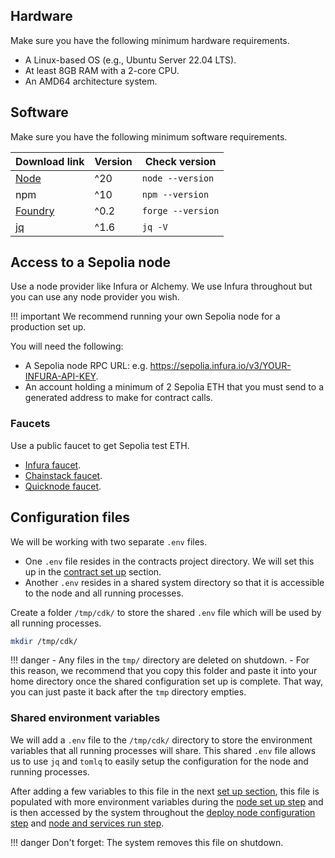 ## Hardware

Make sure you have the following minimum hardware requirements.

- A Linux-based OS (e.g., Ubuntu Server 22.04 LTS).
- At least 8GB RAM with a 2-core CPU.
- An AMD64 architecture system.

## Software

Make sure you have the following minimum software requirements.

| Download link | Version | Check version | 
| --- | --- | --- |
| [Node](https://docs.npmjs.com/downloading-and-installing-node-js-and-npm) | ^20 | `node --version` |
| npm | ^10 | `npm --version` |
| [Foundry](https://book.getfoundry.sh/getting-started/installation) | ^0.2 | `forge --version` |
| [jq](https://jqlang.github.io/jq/download/) | ^1.6 | `jq -V` |

## Access to a Sepolia node

Use a node provider like Infura or Alchemy. We use Infura throughout but you can use any node provider you wish. 

!!! important
    We recommend running your own Sepolia node for a production set up. 

You will need the following:

- A Sepolia node RPC URL: e.g. https://sepolia.infura.io/v3/YOUR-INFURA-API-KEY.
- An account holding a minimum of 2 Sepolia ETH that you must send to a generated address to make for contract calls.

### Faucets

Use a public faucet to get Sepolia test ETH. 

- [Infura faucet](https://www.infura.io/faucet/sepolia).
- [Chainstack faucet](https://chainstack.com/sepolia-faucet/).
- [Quicknode faucet](https://faucet.quicknode.com/ethereum/sepoli).

## Configuration files

We will be working with two separate `.env` files.

- One `.env` file resides in the contracts project directory. We will set this up in the [contract set up](set-up.md#create-the-contracts-env-configuration) section.
- Another `.env` resides in a shared system directory so that it is accessible to the node and all running processes.

Create a folder `/tmp/cdk/` to store the shared `.env` file which will be used by all running processes.

```bash
mkdir /tmp/cdk/
```

!!! danger
    - Any files in the `tmp/` directory are deleted on shutdown.
    - For this reason, we recommend that you copy this folder and paste it into your home directory once the shared configuration set up is complete. That way, you can just paste it back after the `tmp` directory empties.

### Shared environment variables

We will add a `.env` file to the `/tmp/cdk/` directory to store the environment variables that all running processes will share. This shared `.env` file allows us to use `jq` and `tomlq` to easily setup the configuration for the node and running processes.

After adding a few variables to this file in the next [set up section](set-up.md#create-the-shared-system-env-configuration), this file is populated with more environment variables during the [node set up step](../node/set-up.md) and is then accessed by the system throughout the [deploy node configuration step](../node/configure-deployment.md) and [node and services run step](../node/run-node-services.md).

!!! danger
    Don't forget: The system removes this file on shutdown.
